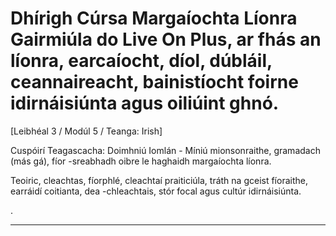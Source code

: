 # Dhírigh Cúrsa Margaíochta Líonra Gairmiúla do Live On Plus, ar fhás an líonra, earcaíocht, díol, dúbláil, ceannaireacht, bainistíocht foirne idirnáisiúnta agus oiliúint ghnó.


[Leibhéal 3 / Modúl 5 / Teanga: Irish]

Cuspóirí Teagascacha: Doimhniú Iomlán - Míniú mionsonraithe, gramadach (más gá), fíor -sreabhadh oibre le haghaidh margaíochta líonra.

Teoiric, cleachtas, fíorphlé, cleachtaí praiticiúla, tráth na gceist fíoraithe, earráidí coitianta, dea -chleachtais, stór focal agus cultúr idirnáisiúnta.


.

---